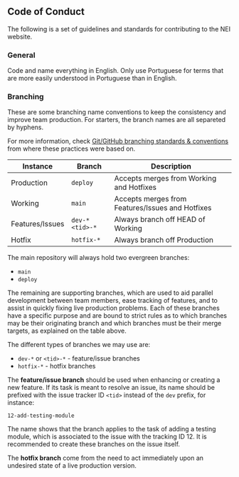 ## Code of Conduct

The following is a set of guidelines and standards for contributing to the NEI website.

### General

Code and name everything in English. Only use Portuguese for terms that are more easily understood in Portuguese than in English.

### Branching

These are some branching name conventions to keep the consistency and improve team production. For starters, the branch names are all separeted by hyphens.

For more information, check [Git/GitHub branching standards & conventions](https://gist.github.com/digitaljhelms/4287848) from where these practices were based on.


<table>
  <thead>
    <tr>
      <th>Instance</th>
      <th>Branch</th>
      <th>Description</th>
    </tr>
  </thead>
  <tbody>
    <tr>
      <td>Production</td>
      <td><code>deploy</code></td>
      <td>Accepts merges from Working and Hotfixes</td>
    </tr>
    <tr>
      <td>Working</td>
      <td><code>main</code></td>
      <td>Accepts merges from Features/Issues and Hotfixes</td>
    </tr>
    <tr>
      <td>Features/Issues</td>
      <td><code>dev-*</code> <code>&lt;tid>-*</code></td>
      <td>Always branch off HEAD of Working</td>
    </tr>
    <tr>
      <td>Hotfix</td>
      <td><code>hotfix-*</code></td>
      <td>Always branch off Production</td>
    </tr>
  </tbody>
</table>

The main repository will always hold two evergreen branches:

- `main`
- `deploy`

The remaining are supporting branches, which are used to aid parallel development between team members, ease tracking of features, and to assist in quickly fixing live production problems. Each of these branches have a specific purpose and are bound to strict rules as to which branches may be their originating branch and which branches must be their merge targets, as explained on the table above.

The different types of branches we may use are:

- `dev-*` or `<tid>-*` - feature/issue branches
- `hotfix-*` - hotfix branches

The **feature/issue branch** should be used when enhancing or creating a new feature. If its task is meant to resolve an issue, its name should be prefixed with the issue tracker ID `<tid>` instead of the `dev` prefix, for instance:

`12-add-testing-module`

The name shows that the branch applies to the task of adding a testing module, which is associated to the issue with the tracking ID 12. It is recommended to create these branches on the issue itself.

The **hotfix branch** come from the need to act immediately upon an undesired state of a live production version.
